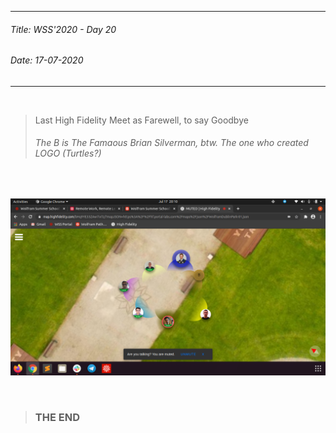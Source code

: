 ----------
###### Title: WSS'2020 - Day 20
###### Date: 17-07-2020
----------
&nbsp;



> Last High Fidelity Meet as Farewell, to say Goodbye
> ###### The B is The Famaous Brian Silverman, btw. The one who created LOGO (Turtles?)

&nbsp;

![Farewell/Goodbyes](Screenshot_from_2020-07-17_20-10-22.png)





&nbsp;
> ### THE END


